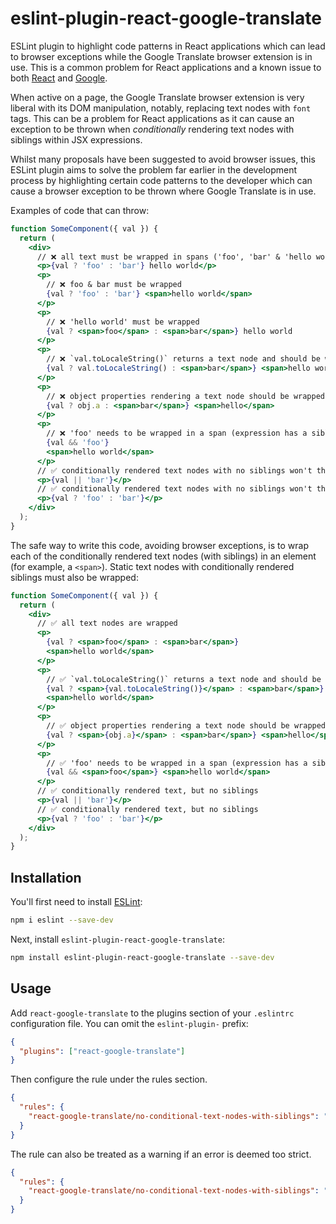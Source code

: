 # eslint-plugin-react-google-translate

ESLint plugin to highlight code patterns in React applications which can lead to browser exceptions while the Google Translate browser extension is in use. This is a common problem for React applications and a known issue to both [React](https://github.com/facebook/react/issues/11538#issuecomment-390386520) and [Google](https://issues.chromium.org/issues/41407169).

When active on a page, the Google Translate browser extension is very liberal with its DOM manipulation, notably, replacing text nodes with `font` tags. This can be a problem for React applications as it can cause an exception to be thrown when _conditionally_ rendering text nodes with siblings within JSX expressions.

Whilst many proposals have been suggested to avoid browser issues, this ESLint plugin aims to solve the problem far earlier in the development process by highlighting certain code patterns to the developer which can cause a browser exception to be thrown where Google Translate is in use.

Examples of code that can throw:

```jsx
function SomeComponent({ val }) {
  return (
    <div>
      // ❌ all text must be wrapped in spans ('foo', 'bar' & 'hello world')
      <p>{val ? 'foo' : 'bar'} hello world</p>
      <p>
        // ❌ foo & bar must be wrapped
        {val ? 'foo' : 'bar'} <span>hello world</span>
      </p>
      <p>
        // ❌ 'hello world' must be wrapped
        {val ? <span>foo</span> : <span>bar</span>} hello world
      </p>
      <p>
        // ❌ `val.toLocaleString()` returns a text node and should be wrapped
        {val ? val.toLocaleString() : <span>bar</span>} <span>hello world</span>
      </p>
      <p>
        // ❌ object properties rendering a text node should be wrapped
        {val ? obj.a : <span>bar</span>} <span>hello</span>
      </p>
      <p>
        // ❌ 'foo' needs to be wrapped in a span (expression has a sibling)
        {val && 'foo'}
        <span>hello world</span>
      </p>
      // ✅ conditionally rendered text nodes with no siblings won't throw
      <p>{val || 'bar'}</p>
      // ✅ conditionally rendered text nodes with no siblings won't throw
      <p>{val ? 'foo' : 'bar'}</p>
    </div>
  );
}
```

The safe way to write this code, avoiding browser exceptions, is to wrap each of the conditionally rendered text nodes (with siblings) in an element (for example, a `<span>`). Static text nodes with conditionally rendered siblings must also be wrapped:

```jsx
function SomeComponent({ val }) {
  return (
    <div>
      // ✅ all text nodes are wrapped
      <p>
        {val ? <span>foo</span> : <span>bar</span>}
        <span>hello world</span>
      </p>
      <p>
        // ✅ `val.toLocaleString()` returns a text node and should be wrapped
        {val ? <span>{val.toLocaleString()}</span> : <span>bar</span>}
        <span>hello world</span>
      </p>
      <p>
        // ✅ object properties rendering a text node should be wrapped
        {val ? <span>{obj.a}</span> : <span>bar</span>} <span>hello</span>
      </p>
      <p>
        // ✅ 'foo' needs to be wrapped in a span (expression has a sibling)
        {val && <span>foo</span>} <span>hello world</span>
      </p>
      // ✅ conditionally rendered text, but no siblings
      <p>{val || 'bar'}</p>
      // ✅ conditionally rendered text, but no siblings
      <p>{val ? 'foo' : 'bar'}</p>
    </div>
  );
}
```

## Installation

You'll first need to install [ESLint](https://eslint.org/):

```sh
npm i eslint --save-dev
```

Next, install `eslint-plugin-react-google-translate`:

```sh
npm install eslint-plugin-react-google-translate --save-dev
```

## Usage

Add `react-google-translate` to the plugins section of your `.eslintrc` configuration file. You can omit the `eslint-plugin-` prefix:

```json
{
  "plugins": ["react-google-translate"]
}
```

Then configure the rule under the rules section.

```json
{
  "rules": {
    "react-google-translate/no-conditional-text-nodes-with-siblings": "error"
  }
}
```

The rule can also be treated as a warning if an error is deemed too strict.

```json
{
  "rules": {
    "react-google-translate/no-conditional-text-nodes-with-siblings": "warn"
  }
}
```
